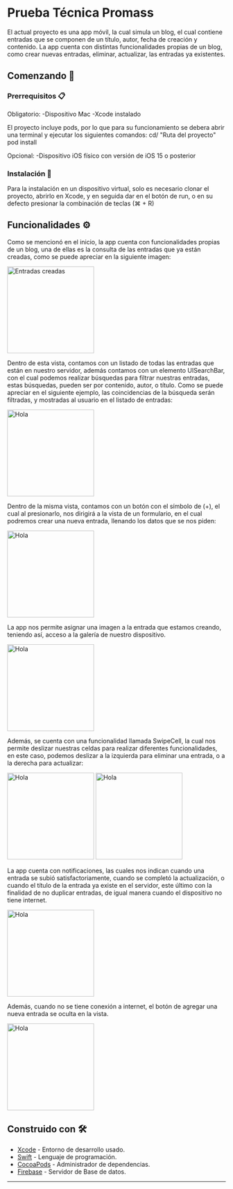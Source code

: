 # Prueba Técnica Promass

El actual proyecto es una app móvil, la cual simula un blog, el cual contiene entradas que se componen de un título, autor, fecha de creación y contenido.
La app cuenta con distintas funcionalidades propias de un blog, como crear nuevas entradas, eliminar, actualizar, las entradas ya existentes.

## Comenzando 🚀


### Prerrequisitos 📋

Obligatorio:
-Dispositivo Mac
-Xcode instalado

El proyecto incluye pods, por lo que para su funcionamiento se debera abrir una terminal y ejecutar los siguientes comandos:
cd/ "Ruta del proyecto"
pod install

Opcional: 
-Dispositivo iOS físico con versión de iOS 15 o posterior

### Instalación 🔧

Para la instalación en un dispositivo virtual, solo es necesario clonar el proyecto, abrirlo en Xcode, y en seguida dar en el botón de run, o en su defecto presionar la combinación de teclas (⌘ + R)

## Funcionalidades ⚙️

Como se mencionó en el inicio, la app cuenta con funcionalidades propias de un blog, una de ellas es la consulta de las entradas que ya están creadas, como se puede apreciar en la siguiente imagen:

<img src="https://github.com/AdriaAriasMartinez/PruebaPromass/assets/121067810/5d4721b8-7bb1-4838-a1ef-a479f3a64ce1" alt="Entradas creadas" width="200">


Dentro de esta vista, contamos con un listado de todas las entradas que están en nuestro servidor, además contamos con un elemento UISearchBar, con el cual podemos realizar búsquedas para filtrar nuestras entradas, estas búsquedas, pueden ser por contenido, autor, o título.
Como se puede apreciar en el siguiente ejemplo, las coincidencias de la búsqueda serán filtradas, y mostradas al usuario en el listado de entradas:


<img src="https://github.com/AdriaAriasMartinez/PruebaPromass/assets/121067810/290c7800-576a-416e-87ef-b86d3f519c2d" alt="Hola" width="200">

Dentro de la misma vista, contamos con un botón con el símbolo de (+), el cual al presionarlo, nos dirigirá a la vista de un formulario, en el cual podremos crear una nueva entrada, llenando los datos que se nos piden: 

<img src="https://github.com/AdriaAriasMartinez/PruebaPromass/assets/121067810/294d0af1-b5be-414b-b1a6-913157b9a1b1" alt="Hola" width="200">


La app nos permite asignar una imagen a la entrada que estamos creando, teniendo así, acceso a la galería de nuestro dispositivo.


<img src="https://github.com/AdriaAriasMartinez/PruebaPromass/assets/121067810/c2801668-fe09-456c-be69-f0a6921a9312" alt="Hola" width="200">


Además, se cuenta con una funcionalidad llamada SwipeCell, la cual nos permite deslizar nuestras celdas para realizar diferentes funcionalidades, en este caso, podemos deslizar a la izquierda para eliminar una entrada, o a la derecha para actualizar:


<img src="https://github.com/AdriaAriasMartinez/PruebaPromass/assets/121067810/9b3acc97-d64c-41cd-93cc-7add637294e4" alt="Hola" width="200">             <img src="https://github.com/AdriaAriasMartinez/PruebaPromass/assets/121067810/790ff21f-f32a-4842-b8c9-51b080b225aa" alt="Hola" width="200">


La app cuenta con notificaciones, las cuales nos indican cuando una entrada se subió satisfactoriamente, cuando se completó la actualización, o cuando el título de la entrada ya existe en el servidor, este último con la finalidad de no duplicar entradas, de igual manera cuando el dispositivo no tiene internet.


<img src="https://github.com/AdriaAriasMartinez/PruebaPromass/assets/121067810/2614cffa-689b-4583-b20b-233722e9a281f" alt="Hola" width="200">

Además, cuando no se tiene conexión a internet, el botón de agregar una nueva entrada se oculta en la vista.


<img src="https://github.com/AdriaAriasMartinez/PruebaPromass/assets/121067810/a6232f51-3a2a-4731-abde-d5b0290f1983" alt="Hola" width="200">



## Construido con 🛠️


* [Xcode](https://apps.apple.com/es/app/xcode/id497799835?mt=12) - Entorno de desarrollo usado.
* [Swift](https://www.apple.com/mx/swift/) - Lenguaje de programación.
* [CocoaPods](https://guides.cocoapods.org) - Administrador de dependencias.
* [Firebase](https://firebase.google.com/?hl=es) - Servidor de Base de datos.



--------------------------------------------------------------------------------------------------------------------------------------------------------------------
